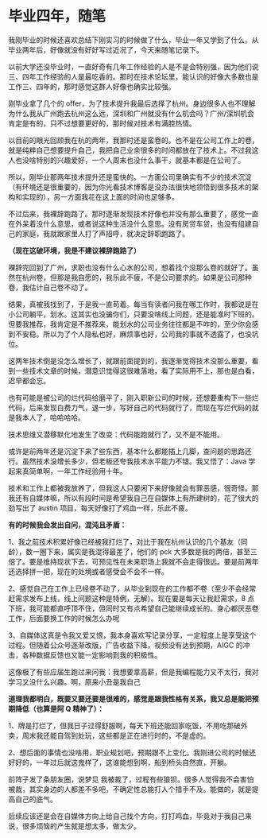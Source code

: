 # 毕业四年，随笔

我刚毕业的时候还喜欢总结下刚实习的时候做了什么，毕业一年又学到了什么。从毕业两年后，好像就没有好好写过近况了，今天来随笔记录下。

以前大学还没毕业时，一直好奇有几年工作经验的人是不是会特别强，因为他们说三、四年工作经验的人是最吃香的。那时在技术论坛里，能认识的好像大多数也是工作三、四年的，那时感觉这群人好像也确实比较强。

刚毕业拿了几个的 offer，为了技术提升我最后选择了杭州。身边很多人也不理解为什么我从广州跑去杭州这么远，深圳和广州就没有什么机会吗？广州/深圳机会肯定是有的，只不过想要更好的，那时候对技术有满腔热情。

以目前的眼光回顾我在杭的两年，我那时还是蛮卷的。也不是在公司工作上的卷，就是纯粹自己想要提升自己，我把自己业余很多的时间都放在了技术上。不过我这人也没啥特别的兴趣爱好，一个人周末也没什么事干，就基本都是在公司了。

所以，刚毕业那两年技术提升还是蛮快的。一方面公司里确实有不少的技术沉淀（有环境还是很重要的，因为你光看技术博客是没办法很快地领悟到很多技术的架构和实现的），另一方面我花在这上面的时间也足够多。

不过后来，我裸辞跑路了。那时逐渐发现技术好像也并没有那么重要了，感觉一直在外呆着没什么意思，或者说这种生活没什么意思。没有房贷车贷，也没有组建自己的家庭，我就跟家里人打了声招呼，就决定辞职跑路了。

**（现在这破环境，我是不建议裸辞跑路了）**

裸辞完回到了广州，求职也没有什么心水的公司，想着找个没那么卷的就好了。虽然在杭州卷，但那是我自愿的，我乐此不疲，不是公司要求的。如果是公司那种卷，我估计自己卷不动了。

结果，真被我找到了，于是我一直苟着。每当有读者问我在哪工作时，我都说是在小公司躺平，划水。这其实也没骗你们，只要没啥线上问题，还是能准时下班的。但要我推荐，我肯定是不推荐来，能划水的公司业务往往都是不咋的，至少你会感到不安稳。所以为了个人隐私也好，麻烦事也好，公司我的事就不透露了，也没坑位。

这两年技术倒是没怎么增长了，就跟前面提到的，我逐渐觉得技术没那么重要，看到一些技术文章的时候，潜意识觉得这很难落地，看了实际用不上，那也是白看，迟早都会忘。

也有可能是被公司的烂代码给磨平了，刚入职新公司的时候，还想要重构下一些烂代码，后来发现白费力气，退一步，写好自己的代码就行了，而现在写烂代码的就是我本人了，哈哈哈哈。

技术思维又潜移默化地发生了改变：代码能跑就行了，又不是不能用。

或许是前两年还是沉淀下来了些东西，基本什么都能插上几脚，查问题的思路还行。虽然技术没增长多少，但老板还夸我技术水平能力不错。我又悟了：Java 学起来真简单啊，一年工作经验用十年。

技术和工作上都被我放养了，但我这人只要闲下来好像就会有罪恶感，很奇怪。那我还有自媒体嘛，所以有段时间是希望我自己在自媒体上有所建树的，花了很大的劲写出了 austin 项目，每天好像打了鸡血一样，乐此不疲。

**有的时候我会发出自问，混沌且矛盾：**

1、我之前技术积累好像已经被我打烂了，对比于我在杭州认识的几个基友（同龄），数一圈下来，属实是我混得最差了，他们的 pck 大多数是我的两倍，甚至三倍了。要是维持现状下去，可预见性在未来职场上我就不会走得很远。要是前两年还选择拼一把，现在的处境或者感受会不会不一样。

2、感觉自己在工作上已经卷不动了，从毕业到现在的工作都不卷（至少不会经常赶需求发布上线，线上问题这种是特例，无解）。现在要是每天让我赶需求，8 点下班，我可能都直呼顶不住，但同时又有点希望自己能继续成长的。身心都厌恶卷工作，后面要换工作的时候怎么办呢

3、自媒体这真是令我又爱又恨，我本身喜欢写记录分享，一定程度上是享受这个过程。但随着公众号逐渐改版，广告收益下降，视频没有达到预期，AIGC 的冲击，各种数据反馈也又能一定影响到我的积极性。

这像极了有些应届生跑过来问我：我想要拿高薪，但是我编程能力又不太行，我对学习又没什么兴趣。啊，原来小丑是我自己

**道理我都明白，既要又要还要是很难的，感觉是跟我性格有关系，我又总是能把预期降低（也算是阿 Q 精神了）：**

1、牌是打烂了，但我日子过得舒服啊，每天下班还能回家吃饭，不用吃那破外卖，周末我还能自驾到处玩，这些都是正在进行时的，不是虚的。

2、想后面的事情也没啥用，职业规划吧，预期跟不上变化。我刚进公司的时候还好好的，一年过后就这鬼样了，这谁能想到啊，船到桥头自然直，开躺。

前阵子发了条朋友圈，说梦见 我被裁了，过程有些狼狈。很多人觉得我不会害怕被裁，其实身边的人都差不多吧，不确定性总能打人个措手不及。能做的，就是提高自己的底气。

后续应该还是会在自媒体方向上给自己找个方向，打打鸡血，毕竟对于我自己来说，很多烦恼的产生就是想太多，做太少。
